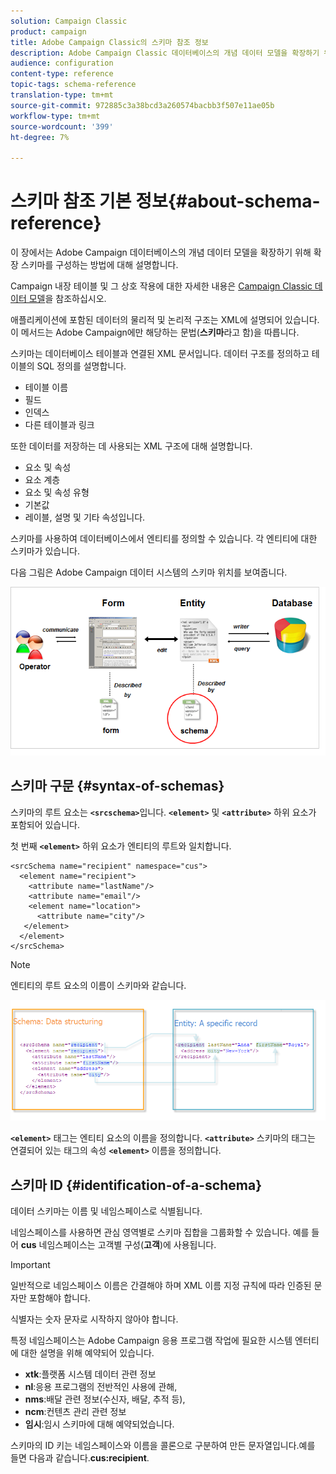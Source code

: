 ```yaml
---
solution: Campaign Classic
product: campaign
title: Adobe Campaign Classic의 스키마 참조 정보
description: Adobe Campaign Classic 데이터베이스의 개념 데이터 모델을 확장하기 위해 확장 스키마를 구성하는 방법을 알아봅니다.
audience: configuration
content-type: reference
topic-tags: schema-reference
translation-type: tm+mt
source-git-commit: 972885c3a38bcd3a260574bacbb3f507e11ae05b
workflow-type: tm+mt
source-wordcount: '399'
ht-degree: 7%

---
```



# 스키마 참조 기본 정보{#about-schema-reference}

이 장에서는 Adobe Campaign 데이터베이스의 개념 데이터 모델을 확장하기 위해 확장 스키마를 구성하는 방법에 대해 설명합니다.

Campaign 내장 테이블 및 그 상호 작용에 대한 자세한 내용은 [Campaign Classic 데이터 모델](https://helpx.adobe.com/kr/campaign/kb/acc-datamodel.html)을 참조하십시오.

애플리케이션에 포함된 데이터의 물리적 및 논리적 구조는 XML에 설명되어 있습니다. 이 메서드는 Adobe Campaign에만 해당하는 문법(**스키마**&#x200B;라고 함)을 따릅니다.

스키마는 데이터베이스 테이블과 연결된 XML 문서입니다. 데이터 구조를 정의하고 테이블의 SQL 정의를 설명합니다.

* 테이블 이름
* 필드
* 인덱스
* 다른 테이블과 링크

또한 데이터를 저장하는 데 사용되는 XML 구조에 대해 설명합니다.

* 요소 및 속성
* 요소 계층
* 요소 및 속성 유형
* 기본값
* 레이블, 설명 및 기타 속성입니다.

스키마를 사용하여 데이터베이스에서 엔티티를 정의할 수 있습니다. 각 엔티티에 대한 스키마가 있습니다.

다음 그림은 Adobe Campaign 데이터 시스템의 스키마 위치를 보여줍니다.

![](assets/reference_schema_intro.png)

## 스키마 구문 {#syntax-of-schemas}

스키마의 루트 요소는 **`<srcschema>`**&#x200B;입니다. **`<element>`** 및 **`<attribute>`** 하위 요소가 포함되어 있습니다.

첫 번째 **`<element>`** 하위 요소가 엔티티의 루트와 일치합니다.

```
<srcSchema name="recipient" namespace="cus">
  <element name="recipient">  
    <attribute name="lastName"/>
    <attribute name="email"/>
    <element name="location">
      <attribute name="city"/>
   </element>
  </element>
</srcSchema>
```

>[!NOTE]
>
>엔티티의 루트 요소의 이름이 스키마와 같습니다.

![](assets/s_ncs_configuration_schema_and_entity.png)

**`<element>`** 태그는 엔티티 요소의 이름을 정의합니다. **`<attribute>`** 스키마의 태그는 연결되어 있는 태그의 속성  **`<element>`** 이름을 정의합니다.

## 스키마 ID {#identification-of-a-schema}

데이터 스키마는 이름 및 네임스페이스로 식별됩니다.

네임스페이스를 사용하면 관심 영역별로 스키마 집합을 그룹화할 수 있습니다. 예를 들어 **cus** 네임스페이스는 고객별 구성(**고객**)에 사용됩니다.

>[!IMPORTANT]
>
>일반적으로 네임스페이스 이름은 간결해야 하며 XML 이름 지정 규칙에 따라 인증된 문자만 포함해야 합니다.
>
>식별자는 숫자 문자로 시작하지 않아야 합니다.

특정 네임스페이스는 Adobe Campaign 응용 프로그램 작업에 필요한 시스템 엔터티에 대한 설명을 위해 예약되어 있습니다.

* **xtk**:플랫폼 시스템 데이터 관련 정보
* **nl**:응용 프로그램의 전반적인 사용에 관해,
* **nms**:배달 관련 정보(수신자, 배달, 추적 등),
* **ncm**:컨텐츠 관리 관련 정보
* **임시**:임시 스키마에 대해 예약되었습니다.

스키마의 ID 키는 네임스페이스와 이름을 콜론으로 구분하여 만든 문자열입니다.예를 들면 다음과 같습니다.**cus:recipient**.
